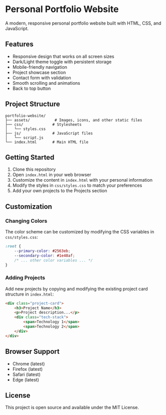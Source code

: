 # Personal Portfolio Website

A modern, responsive personal portfolio website built with HTML, CSS, and JavaScript.

## Features

- Responsive design that works on all screen sizes
- Dark/Light theme toggle with persistent storage
- Mobile-friendly navigation
- Project showcase section
- Contact form with validation
- Smooth scrolling and animations
- Back to top button

## Project Structure

```
portfolio-website/
├── assets/           # Images, icons, and other static files
├── css/             # Stylesheets
│   └── styles.css
├── js/              # JavaScript files
│   └── script.js
└── index.html       # Main HTML file
```

## Getting Started

1. Clone this repository
2. Open `index.html` in your web browser
3. Customize the content in `index.html` with your personal information
4. Modify the styles in `css/styles.css` to match your preferences
5. Add your own projects to the Projects section

## Customization

### Changing Colors

The color scheme can be customized by modifying the CSS variables in `css/styles.css`:

```css
:root {
    --primary-color: #2563eb;
    --secondary-color: #1e40af;
    /* ... other color variables ... */
}
```

### Adding Projects

Add new projects by copying and modifying the existing project card structure in `index.html`:

```html
<div class="project-card">
    <h3>Project Name</h3>
    <p>Project description...</p>
    <div class="tech-stack">
        <span>Technology 1</span>
        <span>Technology 2</span>
    </div>
</div>
```

## Browser Support

- Chrome (latest)
- Firefox (latest)
- Safari (latest)
- Edge (latest)

## License

This project is open source and available under the MIT License.
